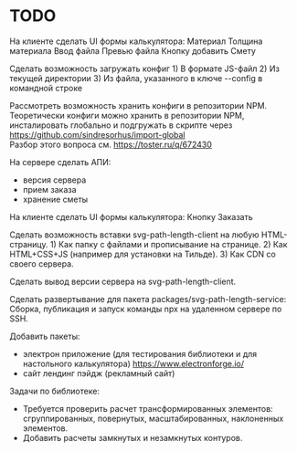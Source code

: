 TODO
====

На клиенте сделать UI формы калькулятора:
Материал
Толщина материала
Ввод файла
Превью файла
Кнопку добавить
Смету

Сделать возможность загружать конфиг
    1) В формате JS-файл 
    2) Из текущей директории
    3) Из файла, указанного в ключе --config в командной строке

Рассмотреть возможность хранить конфиги в репозитории NPM.
Теоретически конфиги можно хранить в репозитории NPM, инсталировать глобально и подгружать
в скрипте через https://github.com/sindresorhus/import-global  
Разбор этого вопроса см. https://toster.ru/q/672430

На сервере сделать АПИ:
- версия сервера
- прием заказа
- хранение сметы

На клиенте сделать UI формы калькулятора:
Кнопку Заказать

Сделать возможность вставки svg-path-length-client на любую HTML-страницу.
    1) Как папку с файлами и прописывание на странице.
    2) Как HTML+CSS+JS (например для установки на Тильде).
    3) Как CDN со своего сервера.

Сделать вывод версии сервера на svg-path-length-client.

Сделать развертывание для пакета packages/svg-path-length-service:
    Сборка, публикация и запуск команды npx на удаленном сервере по SSH.

Добавить пакеты:
- электрон приложение (для тестирования библиотеки и для настольного калькулятора) https://www.electronforge.io/
- сайт лендинг пэйдж (рекламный сайт)

Задачи по библиотеке:
- Требуется проверить расчет трансформированных элементов: сгруппированных, повернутых, масштабированных, наклоненных элементов.
- Добавить расчеты замкнутых и незамкнутых контуров.